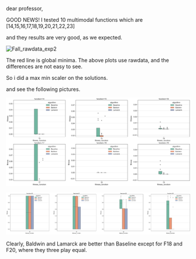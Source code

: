 dear professor,

GOOD NEWS! I tested 10 multimodal functions which are [14,15,16,17,18,19,20,21,22,23]

and they results are very good, as we expected.

![Fall_rawdata_exp2](Exp2/Fall_rawdata_exp2.png)

The red line is global minima. The above plots use rawdata, and the differences are not easy to see.

So i did a max min scaler on the solutions.

and see the following pictures.

![F141516171819_exp2](Exp2/F141516171819_exp2.png)

![F20212223_exp2](Exp2/F20212223_exp2.png)

Clearly, Baldwin and Lamarck are better than Baseline except for F18 and F20, where they three play equal.